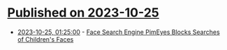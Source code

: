 # [Published on 2023-10-25](index.md)

* [2023-10-25, 01:25:00](https://yro.slashdot.org/story/23/10/24/2224233/face-search-engine-pimeyes-blocks-searches-of-childrens-faces?utm_source=rss1.0mainlinkanon&utm_medium=feed) - [Face Search Engine PimEyes Blocks Searches of Children's Faces](https://yro.slashdot.org/story/23/10/24/2224233/face-search-engine-pimeyes-blocks-searches-of-childrens-faces?utm_source=rss1.0mainlinkanon&utm_medium=feed)
